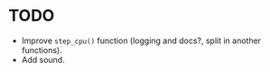 # TODO

- Improve `step_cpu()` function (logging and docs?, split in another functions).
- Add sound.
